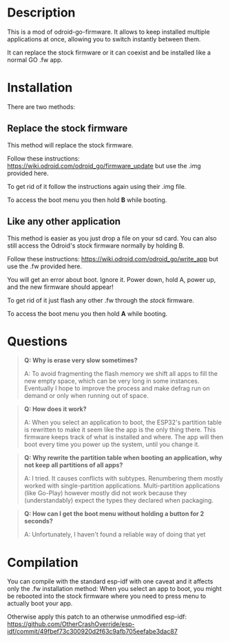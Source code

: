 # Description
This is a mod of odroid-go-firmware. It allows to keep installed multiple applications at once, allowing you to switch instantly between them.

It can replace the stock firmware or it can coexist and be installed like a normal GO .fw app.


# Installation
There are two methods:

## Replace the stock firmware
This method will replace the stock firmware.

Follow these instructions: https://wiki.odroid.com/odroid_go/firmware_update but use the .img provided here.

To get rid of it follow the instructions again using their .img file.

To access the boot menu you then hold **B** while booting.




## Like any other application
This method is easier as you just drop a file on your sd card. You can also still access the Odroid's stock firmware normally by holding B.

Follow these instructions: https://wiki.odroid.com/odroid_go/write_app but use the .fw provided here.

You will get an error about boot. Ignore it. Power down, hold A, power up, and the new firmware should appear!

To get rid of it just flash any other .fw through the *stock* firmware.

To access the boot menu you then hold **A** while booting. 


# Questions

>  **Q: Why is erase very slow sometimes?**
> 
> A: To avoid fragmenting the flash memory we shift all apps to fill the new empty space, which can be very long in some instances. Eventually I hope to improve the process and make defrag run on demand or only when running out of space.

> **Q: How does it work?**
> 
> A: When you select an application to boot, the ESP32's partition table is rewritten to make it seem like the app is the only thing there. This firmware keeps track of what is installed and where. The app will then boot every time you power up the system, until you change it.

> **Q: Why rewrite the partition table when booting an application, why not keep all partitions of all apps?**
> 
> A: I tried. It causes conflicts with subtypes. Renumbering them mostly worked with single-partition applications. Multi-partition applications (like Go-Play) however mostly did not work because they (understandably) expect the types they declared when packaging.

> **Q: How can I get the boot menu without holding a button for 2 seconds?**
> 
> A: Unfortunately, I haven't found a reliable way of doing that yet


# Compilation
You can compile with the standard esp-idf with one caveat and it affects only the .fw installation method:
When you select an app to boot, you might be rebooted into the stock firmware where you need to press menu to actually boot your app.

Otherwise apply this patch to an otherwise unmodified esp-idf:
https://github.com/OtherCrashOverride/esp-idf/commit/49fbef73c300920d2f63c9afb705eefabe3dac87
